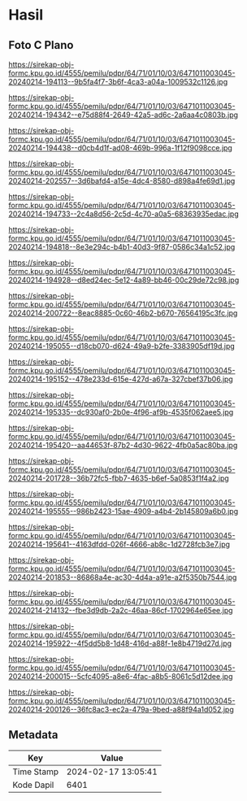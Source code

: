 # Hasil

## Foto C Plano

https://sirekap-obj-formc.kpu.go.id/4555/pemilu/pdpr/64/71/01/10/03/6471011003045-20240214-194113--9b5fa4f7-3b6f-4ca3-a04a-1009532c1126.jpg

https://sirekap-obj-formc.kpu.go.id/4555/pemilu/pdpr/64/71/01/10/03/6471011003045-20240214-194342--e75d88f4-2649-42a5-ad6c-2a6aa4c0803b.jpg

https://sirekap-obj-formc.kpu.go.id/4555/pemilu/pdpr/64/71/01/10/03/6471011003045-20240214-194438--d0cb4d1f-ad08-469b-996a-1f12f9098cce.jpg

https://sirekap-obj-formc.kpu.go.id/4555/pemilu/pdpr/64/71/01/10/03/6471011003045-20240214-202557--3d6bafd4-a15e-4dc4-8580-d898a4fe69d1.jpg

https://sirekap-obj-formc.kpu.go.id/4555/pemilu/pdpr/64/71/01/10/03/6471011003045-20240214-194733--2c4a8d56-2c5d-4c70-a0a5-68363935edac.jpg

https://sirekap-obj-formc.kpu.go.id/4555/pemilu/pdpr/64/71/01/10/03/6471011003045-20240214-194818--8e3e294c-b4b1-40d3-9f87-0586c34a1c52.jpg

https://sirekap-obj-formc.kpu.go.id/4555/pemilu/pdpr/64/71/01/10/03/6471011003045-20240214-194928--d8ed24ec-5e12-4a89-bb46-00c29de72c98.jpg

https://sirekap-obj-formc.kpu.go.id/4555/pemilu/pdpr/64/71/01/10/03/6471011003045-20240214-200722--8eac8885-0c60-46b2-b670-76564195c3fc.jpg

https://sirekap-obj-formc.kpu.go.id/4555/pemilu/pdpr/64/71/01/10/03/6471011003045-20240214-195055--d18cb070-d624-49a9-b2fe-3383905df19d.jpg

https://sirekap-obj-formc.kpu.go.id/4555/pemilu/pdpr/64/71/01/10/03/6471011003045-20240214-195152--478e233d-615e-427d-a67a-327cbef37b06.jpg

https://sirekap-obj-formc.kpu.go.id/4555/pemilu/pdpr/64/71/01/10/03/6471011003045-20240214-195335--dc930af0-2b0e-4f96-af9b-4535f062aee5.jpg

https://sirekap-obj-formc.kpu.go.id/4555/pemilu/pdpr/64/71/01/10/03/6471011003045-20240214-195420--aa44653f-87b2-4d30-9622-4fb0a5ac80ba.jpg

https://sirekap-obj-formc.kpu.go.id/4555/pemilu/pdpr/64/71/01/10/03/6471011003045-20240214-201728--36b72fc5-fbb7-4635-b6ef-5a0853f1f4a2.jpg

https://sirekap-obj-formc.kpu.go.id/4555/pemilu/pdpr/64/71/01/10/03/6471011003045-20240214-195555--986b2423-15ae-4909-a4b4-2b145809a6b0.jpg

https://sirekap-obj-formc.kpu.go.id/4555/pemilu/pdpr/64/71/01/10/03/6471011003045-20240214-195641--4163dfdd-026f-4666-ab8c-1d2728fcb3e7.jpg

https://sirekap-obj-formc.kpu.go.id/4555/pemilu/pdpr/64/71/01/10/03/6471011003045-20240214-201853--86868a4e-ac30-4d4a-a91e-a2f5350b7544.jpg

https://sirekap-obj-formc.kpu.go.id/4555/pemilu/pdpr/64/71/01/10/03/6471011003045-20240214-214132--fbe3d9db-2a2c-46aa-86cf-1702964e65ee.jpg

https://sirekap-obj-formc.kpu.go.id/4555/pemilu/pdpr/64/71/01/10/03/6471011003045-20240214-195922--4f5dd5b8-1d48-416d-a88f-1e8b4719d27d.jpg

https://sirekap-obj-formc.kpu.go.id/4555/pemilu/pdpr/64/71/01/10/03/6471011003045-20240214-200015--5cfc4095-a8e6-4fac-a8b5-8061c5d12dee.jpg

https://sirekap-obj-formc.kpu.go.id/4555/pemilu/pdpr/64/71/01/10/03/6471011003045-20240214-200126--36fc8ac3-ec2a-479a-9bed-a88f94a1d052.jpg


## Metadata

| Key        | Value               |
| ---------- | ------------------- |
| Time Stamp | 2024-02-17 13:05:41 |
| Kode Dapil | 6401                |



